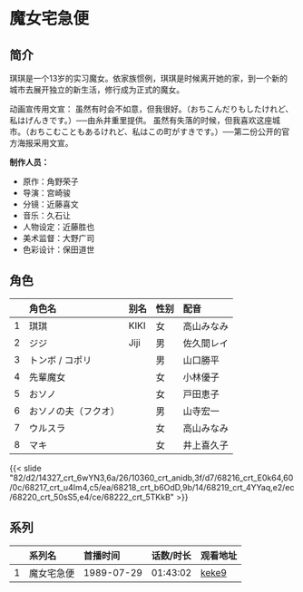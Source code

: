# 魔女宅急便


## 简介

琪琪是一个13岁的实习魔女。依家族惯例，琪琪是时候离开她的家，到一个新的城市去展开独立的新生活，修行成为正式的魔女。

动画宣传用文宣：
虽然有时会不如意，但我很好。（おちこんだりもしたけれど、私はげんきです。）──由糸井重里提供。
虽然有失落的时候，但我喜欢这座城市。（おちこむこともあるけれど、私はこの町がすきです。）──第二份公开的官方海报采用文宣。

**制作人员：**
- 原作：角野荣子
- 导演：宫崎骏
- 分镜：近藤喜文
- 音乐：久石让
- 人物设定：近藤胜也
- 美术监督：大野广司
- 色彩设计：保田道世

## 角色

|     |   角色名   |   别名  | 性别 |  配音  |
|:--- |:------  |:----      |:---  |:--   |
| 1 | 琪琪 | KIKI | 女 | 高山みなみ |
| 2 | ジジ | Jiji | 男 | 佐久間レイ |
| 3 | トンボ / コポリ |  | 男 | 山口勝平 |
| 4 | 先輩魔女 |  | 女 | 小林優子 |
| 5 | おソノ |  | 女 | 戸田恵子 |
| 6 | おソノの夫（フクオ） |  | 男 | 山寺宏一 |
| 7 | ウルスラ |  | 女 | 高山みなみ |
| 8 | マキ |  | 女 | 井上喜久子 |

{{< slide "82/d2/14327_crt_6wYN3,6a/26/10360_crt_anidb,3f/d7/68216_crt_E0k64,60/0c/68217_crt_u4Im4,c5/ea/68218_crt_b6OdD,9b/14/68219_crt_4YYaq,e2/ec/68220_crt_50sS5,e4/ce/68222_crt_5TKkB" >}}

## 系列

|     | 系列名   | 首播时间       | 话数/时长    | 观看地址                                                     |
| :-- | :---- | :--------- | :------- | :------------------------------------------------------- |
| 1   | 魔女宅急便 | 1989-07-29 | 01:43:02 | [keke9](https://www.keke9.app/play/179204-4-210450.html) |



